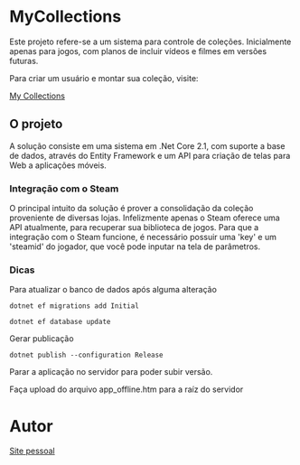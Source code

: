 # MyCollections

Este projeto refere-se a um sistema para controle de coleções. Inicialmente apenas para jogos, com planos de incluir vídeos e filmes em versões futuras.

Para criar um usuário e montar sua coleção, visite:

[My Collections](http://mycollections.paulorobertoelias.com.br)

## O projeto

A solução consiste em uma sistema em .Net Core 2.1, com suporte a base de dados, através do Entity Framework e um API para criação de telas para Web a aplicações móveis.

### Integração com o Steam

O principal intuito da solução é prover a consolidação da coleção proveniente de diversas lojas. Infelizmente apenas o Steam oferece uma API atualmente, para recuperar sua biblioteca de jogos. Para que a integração com o Steam funcione, é necessário possuir uma 'key' e um 'steamid' do jogador, que você pode inputar na tela de parâmetros.

### Dicas

Para atualizar o banco de dados após alguma alteração

<code>dotnet ef migrations add Initial</code>

<code>dotnet ef database update</code>

Gerar publicação

<code>dotnet publish --configuration Release</code>

Parar a aplicação no servidor para poder subir versão.

Faça upload do arquivo app_offline.htm para a raíz do servidor

# Autor

[Site pessoal](http://paulorobertoelias.com.br)
